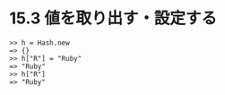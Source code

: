 # 15.3 値を取り出す・設定する

```
>> h = Hash.new
=> {}
>> h["R"] = "Ruby"
=> "Ruby"
>> h["R"]
=> "Ruby"
```

